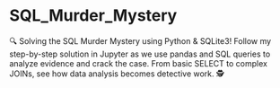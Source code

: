 # SQL_Murder_Mystery
🔍 Solving the SQL Murder Mystery using Python &amp; SQLite3! Follow my step-by-step solution in Jupyter as we use pandas and SQL queries to analyze evidence and crack the case. From basic SELECT to complex JOINs, see how data analysis becomes detective work. 🕵️
